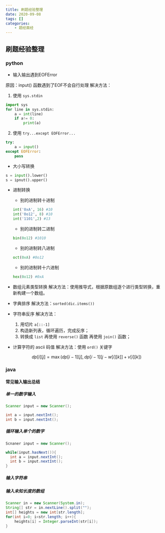 ```yaml
---
title: 刷题经验整理
date: 2020-09-08
tags: []
categories: 
    - 题经面经
---
```

## 刷题经验整理

### python

- 输入输出遇到EOFError

原因：input() 函数遇到了EOF不会自行处理
解决方法：

1. 使用 `sys.stdin`

```python
import sys
for line in sys.stdin:
    a = int(line)
    if a!= 0:
        print(a)
```

2. 使用 `try...except EOFError...`

```python
try:
    a = input()
except EOFError:
    pass
```

- 大小写转换

```python
s = input().lower()
s = ipnut().upper()
```

- 进制转换
  - 别的进制转十进制
  
  ``` Python
  int('0xA', 16) #10
  int('0o12', 8) #10
  int('1101',2) #13
  ```
  
  - 别的进制转二进制

  ``` Python
  bin(0o12) #1010
  ```
  
  - 别的进制转八进制

  ``` Python
  oct(0xA) #0o12
  ```
  
  - 别的进制转十六进制

  ``` Python
  hex(0o12) #0xA
  ```

- 数组元素类型转换
  解决方法：使用推导式，根据原数组逐个进行类型转换，重新构建一个数组。

- 字典排序
  解决方法：`sorted(dic.items())`

- 字符串反序
  解决方法：

  1. 用切片 `a[::-1]`
  2. 构造新列表，循环遍历，完成反序；
  3. 转换成 `list` 再使用 `reverse()` 函数 再使用 `join()` 函数；

- 计算字符的 ascii 码值
  解决方法：使用 `ord()` 关键字

  $$
  dp[i][j] = \max(dp[i-1][j],dp[i-1][j-w[i][k]]+v[i][k])
  $$

### java

#### 常见输入输出总结

##### 单一的数字输入

``` JAVA
Scanner input = new Scanner();

int a = input.nextInt();
int b = input.nextInt();
```

##### 循环输入单个的数字

``` JAVA
Scnaner input = new Scanner();

while(input.hasNext()){
  int a = input.nextInt();
  int b = input.nextInt();
}
```

##### 输入字符串

##### 输入未知长度的数组

``` JAVA
Scanner in = new Scanner(System.in);
String[] str = in.nextLine().split("");
int[] heights = new int[str.length];
for(int i=0; i<str.length; i++){
    heights[i] = Integer.parseInt(str[i]);
}
```
